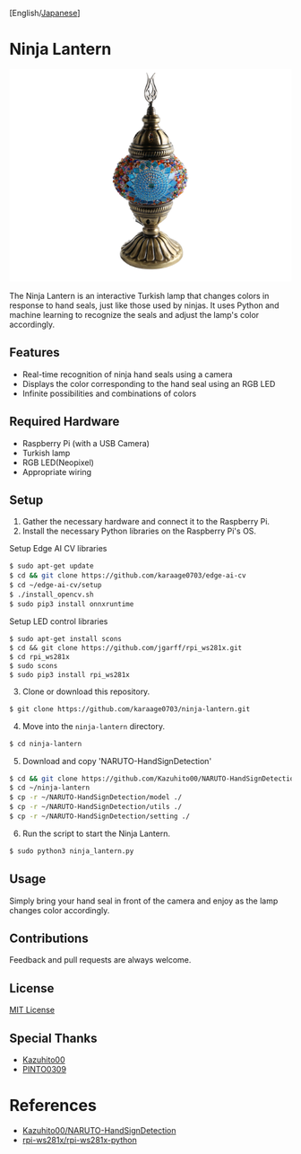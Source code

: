 [English/[Japanese](README_JP.md)]

# Ninja Lantern

![Ninja Lantern](images/ninja-lantern.png)

The Ninja Lantern is an interactive Turkish lamp that changes colors in response to hand seals, just like those used by ninjas. It uses Python and machine learning to recognize the seals and adjust the lamp's color accordingly.

## Features

- Real-time recognition of ninja hand seals using a camera
- Displays the color corresponding to the hand seal using an RGB LED
- Infinite possibilities and combinations of colors

## Required Hardware

- Raspberry Pi (with a USB Camera)
- Turkish lamp
- RGB LED(Neopixel)
- Appropriate wiring

## Setup

1. Gather the necessary hardware and connect it to the Raspberry Pi.
2. Install the necessary Python libraries on the Raspberry Pi's OS.

Setup Edge AI CV libraries

```bash
$ sudo apt-get update
$ cd && git clone https://github.com/karaage0703/edge-ai-cv
$ cd ~/edge-ai-cv/setup
$ ./install_opencv.sh
$ sudo pip3 install onnxruntime
```

Setup LED control libraries

```
$ sudo apt-get install scons
$ cd && git clone https://github.com/jgarff/rpi_ws281x.git
$ cd rpi_ws281x
$ sudo scons
$ sudo pip3 install rpi_ws281x
```

3. Clone or download this repository.

```bash
$ git clone https://github.com/karaage0703/ninja-lantern.git
```

4. Move into the `ninja-lantern` directory.

```bash
$ cd ninja-lantern
```

5. Download and copy 'NARUTO-HandSignDetection'

```bash
$ cd && git clone https://github.com/Kazuhito00/NARUTO-HandSignDetection
$ cd ~/ninja-lantern
$ cp -r ~/NARUTO-HandSignDetection/model ./
$ cp -r ~/NARUTO-HandSignDetection/utils ./
$ cp -r ~/NARUTO-HandSignDetection/setting ./
```

6. Run the script to start the Ninja Lantern.

```bash
$ sudo python3 ninja_lantern.py
```

## Usage

Simply bring your hand seal in front of the camera and enjoy as the lamp changes color accordingly.

## Contributions

Feedback and pull requests are always welcome.

## License

[MIT License](LICENSE)

## Special Thanks

- [Kazuhito00](https://github.com/Kazuhito00)
- [PINTO0309](https://github.com/PINTO0309)

# References

- [Kazuhito00/NARUTO-HandSignDetection](https://github.com/Kazuhito00/NARUTO-HandSignDetection)
- [rpi-ws281x/rpi-ws281x-python](https://github.com/rpi-ws281x/rpi-ws281x-python)

